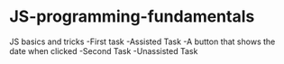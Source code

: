 # JS-programming-fundamentals
JS basics and tricks
-First task
  -Assisted Task
    -A button that shows the date when clicked
-Second Task
  -Unassisted Task
    
  
